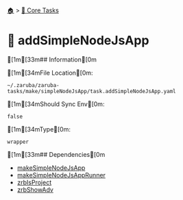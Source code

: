 <!--startTocHeader-->
[🏠](../README.md) > [🥝 Core Tasks](README.md)
# 🐸 addSimpleNodeJsApp
<!--endTocHeader-->

[1m[33m## Information[0m

[1m[34mFile Location[0m:

    ~/.zaruba/zaruba-tasks/make/simpleNodeJsApp/task.addSimpleNodeJsApp.yaml

[1m[34mShould Sync Env[0m:

    false

[1m[34mType[0m:

    wrapper


[1m[33m## Dependencies[0m

* [makeSimpleNodeJsApp](make-simple-node-js-app.md)
* [makeSimpleNodeJsAppRunner](make-simple-node-js-app-runner.md)
* [zrbIsProject](zrb-is-project.md)
* [zrbShowAdv](zrb-show-adv.md)